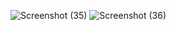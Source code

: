 ![Screenshot (35)](https://user-images.githubusercontent.com/98880241/156798563-6b89edb1-bb34-4ee6-9308-2494cedfa3fb.png)
![Screenshot (36)](https://user-images.githubusercontent.com/98880241/156798572-b75c909b-3668-4927-a10b-d6ce9fd55165.png)

